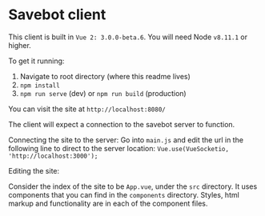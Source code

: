 # Savebot client

This client is built in `Vue 2: 3.0.0-beta.6`. You will need Node `v8.11.1` or
higher.

To get it running:
1. Navigate to root directory (where this readme lives)
2. `npm install`
3. `npm run serve` (dev) or `npm run build` (production)

You can visit the site at `http://localhost:8080/`

The client will expect a connection to the savebot server to function.

Connecting the site to the server:
Go into `main.js` and edit the url in the following line to direct to the server
location:
`Vue.use(VueSocketio, 'http://localhost:3000');`



Editing the site:

Consider the index of the site to be `App.vue`, under the `src` directory. It
uses components that you can find in the `components` directory. Styles, html markup
and functionality are in each of the component files.
